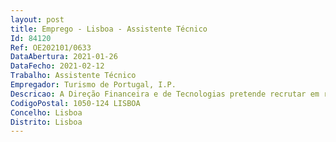 ```yaml
--- 
layout: post
title: Emprego - Lisboa - Assistente Técnico
Id: 84120
Ref: OE202101/0633
DataAbertura: 2021-01-26
DataFecho: 2021-02-12
Trabalho: Assistente Técnico
Empregador: Turismo de Portugal, I.P.
Descricao: A Direção Financeira e de Tecnologias pretende recrutar em regime de mobilidade interna um assistente técnico para desempenhar funções na área administrativa, nomeadamente   Gestão de contratos transversais a todas as unidades orgânicas do Turismo de Portugal, sede e Escolas de Hotelaria e Turismo, nos termos e para os efeitos do artigo 290.º  A do CCP    Acompanhamento físico e financeiro de contratos designadamente, serviços de limpeza, segurança e comunicações móveis    Elaboração das propostas financeiras no sistema informático do Instituto, SICGEST, e respetivo acompanhamento financeiro nomeadamente, validação das faturas no sistema.
CodigoPostal: 1050-124 LISBOA
Concelho: Lisboa
Distrito: Lisboa
--- 
```

